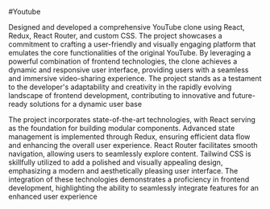 #Youtube

Designed and developed a comprehensive YouTube clone using React, Redux, React Router, and custom CSS. The project showcases a commitment to crafting a user-friendly and visually engaging platform that emulates the core functionalities of the original YouTube. By leveraging a powerful combination of frontend technologies, the clone achieves a dynamic and responsive user interface, providing users with a seamless and immersive video-sharing experience. The project stands as a testament to the developer's adaptability and creativity in the rapidly evolving landscape of frontend development, contributing to innovative and future-ready solutions for a dynamic user base

The project incorporates state-of-the-art technologies, with React serving as the foundation for building modular components. Advanced state management is implemented through Redux, ensuring efficient data flow and enhancing the overall user experience. React Router facilitates smooth navigation, allowing users to seamlessly explore content. Tailwind CSS is skillfully utilized to add a polished and visually appealing design, emphasizing a modern and aesthetically pleasing user interface. The integration of these technologies demonstrates a proficiency in frontend development, highlighting the ability to seamlessly integrate features for an enhanced user experience
